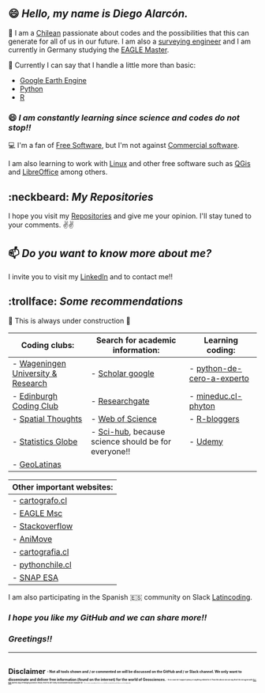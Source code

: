 ## 😄 *Hello, my name is Diego Alarcón.*

🔭 I am a [Chilean](https://en.wikipedia.org/wiki/Chile) passionate about codes and the possibilities that this can generate for all of us in our future. I am also a [surveying engineer](http://www.geomensura.usach.cl/) and I am currently in Germany studying the [EAGLE Master](http://eagle-science.org/).

🌱 Currently I can say that I handle a little more than basic:

- [Google Earth Engine](https://courses.spatialthoughts.com/end-to-end-gee.html)
- [Python](https://courses.spatialthoughts.com/python-foundation.html#what-next)
- [R](https://ourcodingclub.github.io/tutorials/intro-to-r/)

### 😄 *I am constantly learning since science and codes do not stop!!*

:computer: I'm a fan of [Free Software](https://en.wikipedia.org/wiki/Free_software), but I'm not against [Commercial software](https://en.wikipedia.org/wiki/Commercial_software).

I am also learning to work with [Linux](https://www.linux.org/) and other free software such as [QGis](https://qgis.org/de/site/) and [LibreOffice](https://es.libreoffice.org/) among others.

## :neckbeard: *My Repositories*
I hope you visit my [Repositories](https://github.com/diegoalarc?tab=repositories) and give me your opinion. I'll stay tuned to your comments.
:v::v:

## 📫 *Do you want to know more about me?*
I invite you to visit my [LinkedIn](https://www.linkedin.com/in/diegoalarc%C3%B3nd%C3%ADaz/) and to contact me!!

## :trollface: *Some recommendations*
:construction: This is always under construction :construction:

| Coding clubs: | Search for academic information: | Learning coding: |
|---|---|---|
| - [Wageningen University & Research](https://geoscripting-wur.github.io/) |- [Scholar google](https://scholar.google.com/) | - [python-de-cero-a-experto](https://council.cl/cursos/python-de-cero-a-experto/) |
| - [Edinburgh Coding Club](https://ourcodingclub.github.io/) | - [Researchgate](https://www.researchgate.net/) | - [mineduc.cl-phyton](https://sitios.mineduc.cl/lenguajesdigitales/phyton.html) |
| - [Spatial Thoughts](https://spatialthoughts.com/) | - [Web of Science](https://login.webofknowledge.com/error/Error?Error=IPError&PathInfo=%2F&RouterURL=https%3A%2F%2Fwww.webofknowledge.com%2F&Domain=.webofknowledge.com&Src=IP&Alias=Wrc=IP&Alias=W) | - [R-bloggers](https://www.r-bloggers.com/) |
| - [Statistics Globe](https://statisticsglobe.com/) | - [Sci-hub](https://sci-hub.se/), because science should be for everyone!! | - [Udemy](https://www.udemy.com/) |
| - [GeoLatinas](https://geolatinas.weebly.com/) | |

| Other important websites: |
|---|
| - [cartografo.cl](https://cartografo.cl/) |
| - [EAGLE Msc](http://eagle-science.org/) |
| - [Stackoverflow](https://stackoverflow.com/) |
| - [AniMove](https://animove.org/) |
| - [cartografia.cl](http://sitio.cartografia.cl/) |
| - [pythonchile.cl](https://pythonchile.cl/) |
| - [SNAP ESA](https://step.esa.int/main/download/snap-download/) |

I am also participating in the Spanish :es: community on Slack [Latincoding](https://join.slack.com/t/latincoding/shared_invite/zt-nnhgkb43-1ccg6DgMnyJU28zMHs~CJw).

### *I hope you like my GitHub and we can share more!!*
### *Greetings!!*

<!--
**diegoalarc/diegoalarc** is a ✨ _special_ ✨ repository because its `README.md` (this file) appears on your GitHub profile.

Here are some ideas to get you started:

- 🔭 I’m currently working on ...
- 🌱 I’m currently learning ...
- 👯 I’m looking to collaborate on ...
- 🤔 I’m looking for help with ...
- 💬 Ask me about ...
- 📫 How to reach me: ...
- 😄 Pronouns: ...
- ⚡ Fun fact: ...
-->
---

<sub><sup>__Disclaimer__<sub> <sup>
<sub><sup> - Not all tools shown and / or commented on will be discussed on the GitHub and / or Slack channel. We only want to disseminate and deliver free information (found on the internet) for the world of Geosciences. <sub><sup>
<sub><sup> - In no case do I support piracy or anything related to it. From the above we can say that I do not agree with [Sci-hub](https://sci-hub.se/) and its way of bringing science closer, free for all. I only recommend it as an example :wink:. <sub><sup>
<sub><sup> - These are only recommendations for free access, which does not imply that the paid software is not of very high quality. <sub><sup>
---
